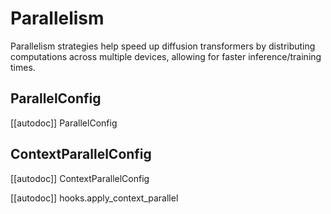 <!-- Copyright 2025 The HuggingFace Team. All rights reserved.

Licensed under the Apache License, Version 2.0 (the "License"); you may not use this file except in compliance with
the License. You may obtain a copy of the License at

http://www.apache.org/licenses/LICENSE-2.0

Unless required by applicable law or agreed to in writing, software distributed under the License is distributed on
an "AS IS" BASIS, WITHOUT WARRANTIES OR CONDITIONS OF ANY KIND, either express or implied. See the License for the
specific language governing permissions and limitations under the License. -->

# Parallelism

Parallelism strategies help speed up diffusion transformers by distributing computations across multiple devices, allowing for faster inference/training times.

## ParallelConfig

[[autodoc]] ParallelConfig

## ContextParallelConfig

[[autodoc]] ContextParallelConfig

[[autodoc]] hooks.apply_context_parallel
